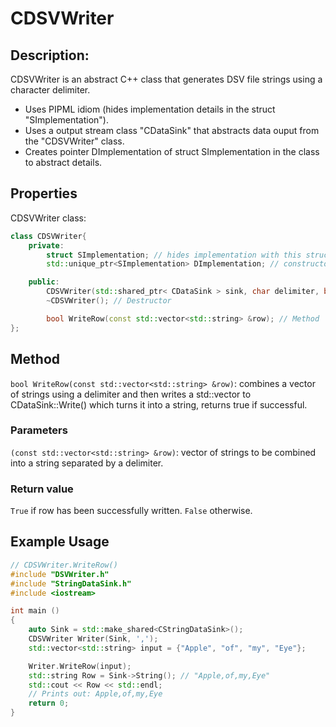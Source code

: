 # CDSVWriter

## Description:
CDSVWriter is an abstract C++ class that generates DSV file strings using a character delimiter.

- Uses PIPML idiom (hides implementation details in the struct "SImplementation").
- Uses a output stream class "CDataSink" that abstracts data ouput from the "CDSVWriter" class.
- Creates pointer DImplementation of struct SImplementation in the class to abstract details.

## Properties

CDSVWriter class:

```cpp
class CDSVWriter{
    private:
        struct SImplementation; // hides implementation with this struct
        std::unique_ptr<SImplementation> DImplementation; // constructor of the class will create this pointer

    public:
        CDSVWriter(std::shared_ptr< CDataSink > sink, char delimiter, bool quoteall = false); // Constructor
        ~CDSVWriter(); // Destructor

        bool WriteRow(const std::vector<std::string> &row); // Method
};
```

## Method
`bool WriteRow(const std::vector<std::string> &row)`: combines a vector of strings using a delimiter and then writes a std::vector<char> to CDataSink::Write() which turns it into a string, returns true if successful. 

### Parameters
`(const std::vector<std::string> &row)`: vector of strings to be combined into a string separated by a delimiter.

### Return value
`True` if row has been successfully written.
`False` otherwise.

## Example Usage

```cpp
// CDSVWriter.WriteRow()
#include "DSVWriter.h"
#include "StringDataSink.h"
#include <iostream>

int main ()
{
    auto Sink = std::make_shared<CStringDataSink>();
    CDSVWriter Writer(Sink, ',');
    std::vector<std::string> input = {"Apple", "of", "my", "Eye"};

    Writer.WriteRow(input);
    std::string Row = Sink->String(); // "Apple,of,my,Eye"
    std::cout << Row << std::endl; 
    // Prints out: Apple,of,my,Eye
    return 0;
}
```

